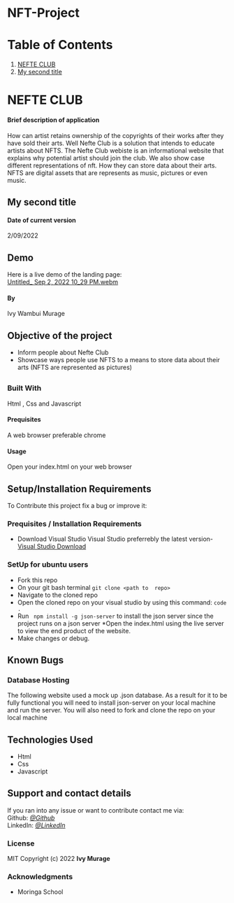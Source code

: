 # NFT-Project

# Table of Contents

1. [NEFTE CLUB](#my-first-title)
2. [My second title](#my-second-title)
# NEFTE CLUB 
#### Brief description of application
How can artist retains ownership of the copyrights of their works after they have sold their arts. Well Nefte Club is a solution that intends to educate artists
about NFTS. The Nefte Club webiste is an informational website that explains why potential artist should join the club. We also show case different representations of nft. 
How they can store data about their arts. NFTS are digital assets that are represents as music, pictures or even music. 
## My second title
#### Date of current version 
2/09/2022
## Demo
Here is a live demo of the landing page:  
[Untitled_ Sep 2, 2022 10_29 PM.webm](https://user-images.githubusercontent.com/108492757/188224733-f2a4ab77-d103-4b11-9eed-047933a73eaf.webm)

#### By 
Ivy Wambui Murage
## Objective of the project
* Inform people about Nefte Club
* Showcase ways people use NFTS to a means to store data about their arts (NFTS are represented as pictures)
##
### Built With
Html , Css  and Javascript
#### Prequisites 
A web browser preferable chrome
#### Usage
Open your index.html on your web browser
## Setup/Installation Requirements
To Contribute this project fix a bug or improve it:
### Prequisites /  Installation Requirements
* Download Visual Studio
Visual Studio preferrebly the latest version-  
[ Visual Studio Download](https://code.visualstudio.com/download)


### SetUp for ubuntu users
* Fork this repo
* On your git bash terminal
  `git clone <path to  repo>`
* Navigate to the cloned repo
* Open the cloned repo on your visual studio by using this command:
` code . `
* Run ` npm install -g json-server` to install the json server since the project runs on a json server
*Open the index.html using the live server to view the end product of the website.
* Make changes or debug.
## Known Bugs
### Database Hosting
The following website used a mock up .json database. As a result for it to be fully functional you will need to install json-server
on your local machine and run the server. 
You will also  need to fork and clone the repo on your local machine

## Technologies Used
* Html
* Css
* Javascript
## Support and contact details
If you ran into any issue or want to contribute contact me via:  
Github: [*@Github*](https://github.com/Murage-Ivy )   
LinkedIn: [*@LinkedIn*](https://www.linkedin.com/in/ivy-murage-158736196/ )   


### License  
MIT
Copyright (c) 2022 **Ivy Murage**
### Acknowledgments
* Moringa School
  
